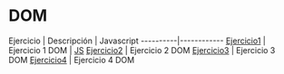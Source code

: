 # DOM

Ejercicio | Descripción | Javascript
----------|------------
[Ejercicio1](/DOM/DOM_1/index.html) | Ejercicio 1 DOM | [JS](/DOM/DOM_1/index.js)
[Ejercicio2](/DOM/DOM_2/index.html) | Ejercicio 2 DOM
[Ejercicio3](/DOM/DOM_3/index.html) | Ejercicio 3 DOM
[Ejercicio4](/DOM/DOM_4/index.html) | Ejercicio 4 DOM
